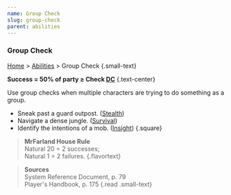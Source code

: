 ```yaml
---
name: Group Check
slug: group-check
parent: abilities
---
```

### Group Check
[Home](dm-operations-center) > [Abilities](abilities) > Group Check {.small-text}

**Success = 50% of party ≥ Check [DC](difficulty-class)** {.text-center}

Use group checks when multiple characters are trying to do something as a group.
- Sneak past a guard outpost. ([Stealth](stealth))
- Navigate a dense jungle. ([Survival](survival))
- Identify the intentions of a mob. ([Insight](insight))
{.square}

> **MrFarland House Rule**<br/>
> Natural 20 = 2 successes;<br/> Natural 1 = 2 failures.
{.flavortext}

> **Sources** <br/>
> System Reference Document, p. 79<br/>
> Player's Handbook, p. 175
{.read .small-text}



